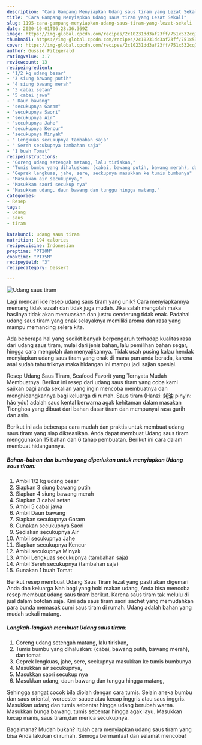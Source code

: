 ```yaml
---
description: "Cara Gampang Menyiapkan Udang saus tiram yang Lezat Sekali"
title: "Cara Gampang Menyiapkan Udang saus tiram yang Lezat Sekali"
slug: 1195-cara-gampang-menyiapkan-udang-saus-tiram-yang-lezat-sekali
date: 2020-10-01T06:28:36.369Z
image: https://img-global.cpcdn.com/recipes/2c10231dd3af23ff/751x532cq70/udang-saus-tiram-foto-resep-utama.jpg
thumbnail: https://img-global.cpcdn.com/recipes/2c10231dd3af23ff/751x532cq70/udang-saus-tiram-foto-resep-utama.jpg
cover: https://img-global.cpcdn.com/recipes/2c10231dd3af23ff/751x532cq70/udang-saus-tiram-foto-resep-utama.jpg
author: Gussie Fitzgerald
ratingvalue: 3.7
reviewcount: 13
recipeingredient:
- "1/2 kg udang besar"
- "3 siung bawang putih"
- "4 siung bawang merah"
- "3 cabai setan"
- "5 cabai jawa"
- " Daun bawang"
- "secukupnya Garam"
- "secukupnya Saori"
- "secukupnya Air"
- "secukupnya Jahe"
- "secukupnya Kencur"
- "secukupnya Minyak"
- " Lengkuas secukupnya tambahan saja"
- " Sereh secukupnya tambahan saja"
- "1 buah Tomat"
recipeinstructions:
- "Goreng udang setengah matang, lalu tiriskan,"
- "Tumis bumbu yang dihaluskan: (cabai, bawang putih, bawang merah), dan tomat"
- "Geprek lengkuas, jahe, sere, seckupnya masukkan ke tumis bumbunya"
- "Masukkan air secukupnya,"
- "Masukkan saori secukup nya"
- "Masukkan udang, daun bawang dan tunggu hingga matang,"
categories:
- Resep
tags:
- udang
- saus
- tiram

katakunci: udang saus tiram 
nutrition: 194 calories
recipecuisine: Indonesian
preptime: "PT20M"
cooktime: "PT35M"
recipeyield: "3"
recipecategory: Dessert

---
```



![Udang saus tiram](https://img-global.cpcdn.com/recipes/2c10231dd3af23ff/751x532cq70/udang-saus-tiram-foto-resep-utama.jpg)

Lagi mencari ide resep udang saus tiram yang unik? Cara menyiapkannya memang tidak susah dan tidak juga mudah. Jika salah mengolah maka hasilnya tidak akan memuaskan dan justru cenderung tidak enak. Padahal udang saus tiram yang enak selayaknya memiliki aroma dan rasa yang mampu memancing selera kita.

Ada beberapa hal yang sedikit banyak berpengaruh terhadap kualitas rasa dari udang saus tiram, mulai dari jenis bahan, lalu pemilihan bahan segar, hingga cara mengolah dan menyajikannya. Tidak usah pusing kalau hendak menyiapkan udang saus tiram yang enak di mana pun anda berada, karena asal sudah tahu triknya maka hidangan ini mampu jadi sajian spesial.

Resep Udang Saus Tiram, Seafood Favorit yang Ternyata Mudah Membuatnya. Berikut ini resep dari udang saus tiram yang coba kami sajikan bagi anda sekalian yang ingin mencoba membuatnya dan menghidangkannya bagi keluarga di rumah. Saus tiram (Hanzi: 蚝油 pinyin: háo yóu) adalah saus kental berwarna agak kehitaman dalam masakan Tionghoa yang dibuat dari bahan dasar tiram dan mempunyai rasa gurih dan asin.


Berikut ini ada beberapa cara mudah dan praktis untuk membuat udang saus tiram yang siap dikreasikan. Anda dapat membuat Udang saus tiram menggunakan 15 bahan dan 6 tahap pembuatan. Berikut ini cara dalam membuat hidangannya.

<!--inarticleads1-->

##### Bahan-bahan dan bumbu yang diperlukan untuk menyiapkan Udang saus tiram:

1. Ambil 1/2 kg udang besar
1. Siapkan 3 siung bawang putih
1. Siapkan 4 siung bawang merah
1. Siapkan 3 cabai setan
1. Ambil 5 cabai jawa
1. Ambil  Daun bawang
1. Siapkan secukupnya Garam
1. Gunakan secukupnya Saori
1. Sediakan secukupnya Air
1. Ambil secukupnya Jahe
1. Siapkan secukupnya Kencur
1. Ambil secukupnya Minyak
1. Ambil  Lengkuas secukupnya (tambahan saja)
1. Ambil  Sereh secukupnya (tambahan saja)
1. Gunakan 1 buah Tomat


Berikut resep membuat Udang Saus Tiram lezat yang pasti akan digemari Anda dan keluarga Nah bagi yang hobi makan udang, Anda bisa mencoba resep membuat udang saus tiram berikut. Karena saus tiram tak melulu di jual dalam botolan saja. Kini ada saus tiram saori sachet yang memudahkan para bunda memasak cumi saus tiram di rumah. Udang adalah bahan yang mudah sekali matang. 

<!--inarticleads2-->

##### Langkah-langkah membuat Udang saus tiram:

1. Goreng udang setengah matang, lalu tiriskan,
1. Tumis bumbu yang dihaluskan: (cabai, bawang putih, bawang merah), dan tomat
1. Geprek lengkuas, jahe, sere, seckupnya masukkan ke tumis bumbunya
1. Masukkan air secukupnya,
1. Masukkan saori secukup nya
1. Masukkan udang, daun bawang dan tunggu hingga matang,


Sehingga sangat cocok bila diolah dengan cara tumis. Selain aneka bumbu dan saus oriental, worcester sauce atau kecap inggris atau saus inggris. Masukkan udang dan tumis sebentar hingga udang berubah warna. Masukkan bunga bawang, tumis sebentar hingga agak layu. Masukkan kecap manis, saus tiram,dan merica secukupnya. 

Bagaimana? Mudah bukan? Itulah cara menyiapkan udang saus tiram yang bisa Anda lakukan di rumah. Semoga bermanfaat dan selamat mencoba!
